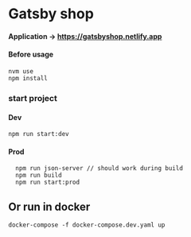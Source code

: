 # Gatsby shop

#### Application -> https://gatsbyshop.netlify.app

#### Before usage

```
nvm use
npm install
```

### start project

#### Dev

```
npm run start:dev
```

#### Prod

```
  npm run json-server // should work during build
  npm run build
  npm run start:prod
```

## Or run in docker

```
docker-compose -f docker-compose.dev.yaml up
```